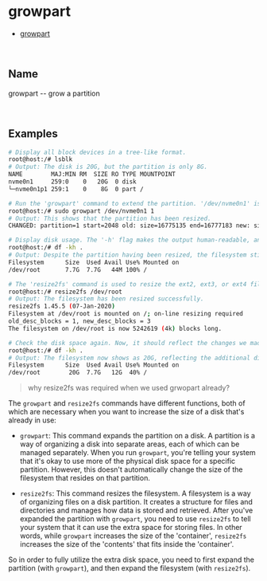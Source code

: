 # growpart

- [growpart](https://manpages.ubuntu.com/manpages/xenial/en/man1/growpart.1.html)

<br>

## Name

growpart -- grow a partition

<br>

## Examples

```bash
# Display all block devices in a tree-like format.
root@host:/# lsblk
# Output: The disk is 20G, but the partition is only 8G.
NAME        MAJ:MIN RM  SIZE RO TYPE MOUNTPOINT
nvme0n1     259:0    0   20G  0 disk
└─nvme0n1p1 259:1    0    8G  0 part /

# Run the 'growpart' command to extend the partition. '/dev/nvme0n1' is the disk, '1' is the partition number.
root@host:/# sudo growpart /dev/nvme0n1 1 
# Output: This shows that the partition has been resized.
CHANGED: partition=1 start=2048 old: size=16775135 end=16777183 new: size=41940959 end=41943007

# Display disk usage. The '-h' flag makes the output human-readable, and '.' represents the current directory.
root@host:/# df -kh .
# Output: Despite the partition having been resized, the filesystem still shows as 7.7G.
Filesystem      Size  Used Avail Use% Mounted on
/dev/root       7.7G  7.7G   44M 100% /

# The 'resize2fs' command is used to resize the ext2, ext3, or ext4 file system.
root@host:/# resize2fs /dev/root
# Output: The filesystem has been resized successfully.
resize2fs 1.45.5 (07-Jan-2020)
Filesystem at /dev/root is mounted on /; on-line resizing required
old_desc_blocks = 1, new_desc_blocks = 3
The filesystem on /dev/root is now 5242619 (4k) blocks long.

# Check the disk space again. Now, it should reflect the changes we made above.
root@host:/# df -kh .
# Output: The filesystem now shows as 20G, reflecting the additional disk space.
Filesystem      Size  Used Avail Use% Mounted on
/dev/root        20G  7.7G   12G  40% /
```

> why resize2fs was required when we used grwopart already?

The `growpart` and `resize2fs` commands have different functions, both of which are necessary when you want to increase the size of a disk that's already in use:

- `growpart`: This command expands the partition on a disk. A partition is a way of organizing a disk into separate areas, each of which can be managed separately. When you run `growpart`, you're telling your system that it's okay to use more of the physical disk space for a specific partition. However, this doesn't automatically change the size of the filesystem that resides on that partition.

- `resize2fs`: This command resizes the filesystem. A filesystem is a way of organizing files on a disk partition. It creates a structure for files and directories and manages how data is stored and retrieved. After you've expanded the partition with `growpart`, you need to use `resize2fs` to tell your system that it can use the extra space for storing files. In other words, while `growpart` increases the size of the 'container', `resize2fs` increases the size of the 'contents' that fits inside the 'container'.

So in order to fully utilize the extra disk space, you need to first expand the partition (with `growpart`), and then expand the filesystem (with `resize2fs`).
